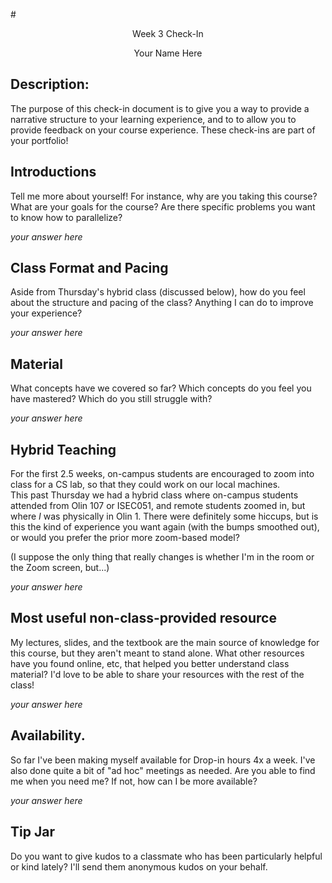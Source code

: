 #<center>Week 3 Check-In</center>
<center>Your Name Here</center>

## Description:

The purpose of this check-in document is to give you a way to provide a narrative structure to your learning experience, and to to allow you to provide feedback on your course experience.  These check-ins are part of your portfolio!

## Introductions

Tell me more about yourself!  For instance, why are you taking this course?  What are your goals for the course?  Are there specific problems you want to know how to parallelize?

*your answer here*

## Class Format and Pacing

Aside from Thursday's hybrid class (discussed below), how do you feel about the structure and pacing of the class?  Anything I can do to improve your experience?

*your answer here*

## Material

What concepts have we covered so far? Which concepts do you feel you have mastered?  Which do you still struggle with? 

*your answer here*

## Hybrid Teaching

For the first 2.5 weeks, on-campus students are encouraged to zoom into class for a CS lab, so that they could work on our local machines.  
This past Thursday we had a hybrid class where on-campus students attended from Olin 107 or ISEC051, and remote students zoomed in, but where *I* was physically in Olin 1.  There were definitely some hiccups, but is this the kind of experience you want again (with the bumps smoothed out), or would you prefer the prior more zoom-based model? 

 (I suppose the only thing that really changes is whether I'm in the room or the Zoom screen, but...)

*your answer here*

## Most useful non-class-provided resource 

My lectures, slides, and the textbook are the main source of knowledge for this course, but they aren't meant to stand alone.  What other resources have you found online, etc, that helped you better understand class material?  I'd love to be able to share your resources with the rest of the class!

*your answer here*

## Availability.

So far I've been making myself available for Drop-in hours 4x a week.  I've also done quite a bit of "ad hoc" meetings as needed.  Are you able to find me when you need me?  If not, how can I be more available?

*your answer here*

## Tip Jar

Do you want to give kudos to a classmate who has been particularly helpful or kind lately?  I'll send them anonymous kudos on your behalf.

